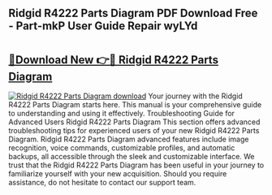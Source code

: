 ## Ridgid R4222 Parts Diagram PDF Download Free - Part-mkP User Guide Repair wyLYd

# <h2><a href="http://dfjbbqw.blite.top/?on=Ridgid+R4222+Parts+Diagram">🔗Download New 👉🔴 Ridgid R4222 Parts Diagram</a></h2>

[![Ridgid R4222 Parts Diagram download](https://i.imgur.com/lujVjoI.png)](http://dfjbbqw.blite.top/?on=Ridgid+R4222+Parts+Diagram)
Your journey with the Ridgid R4222 Parts Diagram starts here. This manual is your comprehensive guide to understanding and using it effectively. Troubleshooting Guide for Advanced Users Ridgid R4222 Parts Diagram This section offers advanced troubleshooting tips for experienced users of your new Ridgid R4222 Parts Diagram. Ridgid R4222 Parts Diagram advanced features include image recognition, voice commands, customizable profiles, and automatic backups, all accessible through the sleek and customizable interface. We trust that the Ridgid R4222 Parts Diagram has been useful in your journey to familiarize yourself with your new acquisition. Should you require assistance, do not hesitate to contact our support team.
